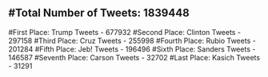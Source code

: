 #Total Number of Tweets: 1839448 
---
#First Place: Trump Tweets - 677932
#Second Place: Clinton Tweets - 297158
#Third Place: Cruz Tweets - 255998
#Fourth Place: Rubio Tweets - 201284
#Fifth Place: Jeb! Tweets - 196496
#Sixth Place: Sanders Tweets - 146587
#Seventh Place: Carson Tweets - 32702
#Last Place: Kasich Tweets - 31291
